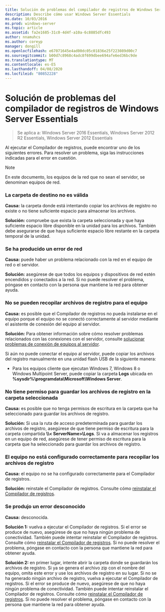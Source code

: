 ```yaml
---
title: Solución de problemas del compilador de registros de Windows Server Essentials
description: Describe cómo usar Windows Server Essentials
ms.date: 10/03/2016
ms.prod: windows-server
ms.topic: article
ms.assetid: fa2e1685-31c0-4d4f-a10a-6c8885dfc493
author: nnamuhcs
ms.author: coreyp
manager: dongill
ms.openlocfilehash: e67071645e4ad00dc05c01836e25f223089d00c7
ms.sourcegitcommit: b00d7c8968c4adc8f699dbee694afe6ed36bc9de
ms.translationtype: MT
ms.contentlocale: es-ES
ms.lasthandoff: 04/08/2020
ms.locfileid: "80852228"
---
```

# <a name="troubleshoot-windows-server-essentials-log-collector-errors"></a>Solución de problemas del compilador de registros de Windows Server Essentials

>Se aplica a: Windows Server 2016 Essentials, Windows Server 2012 R2 Essentials, Windows Server 2012 Essentials

Al ejecutar el Compilador de registros, puede encontrar uno de los siguientes errores. Para resolver un problema, siga las instrucciones indicadas para el error en cuestión.  
  
> [!NOTE]
> En este documento, los equipos de la red que no sean el servidor, se denominan equipos de red.
  
###  <a name="the-destination-folder-is-not-valid"></a><a name="BKMK_TheDestinationFolderIsNotValid"></a>La carpeta de destino no es válida  
 **Causa:** la carpeta donde está intentando copiar los archivos de registro no existe o no tiene suficiente espacio para almacenar los archivos.  
  
 **Solución:** compruebe que exista la carpeta seleccionada y que haya suficiente espacio libre disponible en la unidad para los archivos. También debe asegurarse de que haya suficiente espacio libre restante en la carpeta temporal de la unidad.  
  
###  <a name="a-network-error-has-occurred"></a><a name="BKMK_ANetworkErrorHasOccurred"></a>Se ha producido un error de red  
 **Causa:** puede haber un problema relacionado con la red en el equipo de red o el servidor.  
  
 **Solución:** asegúrese de que todos los equipos y dispositivos de red estén encendidos y conectados a la red. Si no puede resolver el problema, póngase en contacto con la persona que mantiene la red para obtener ayuda.  
  
###  <a name="cannot-collect-log-files-for-the-computer"></a><a name="BKMK_CannotCollectLogFiles"></a>No se pueden recopilar archivos de registro para el equipo  
 **Causa:** es posible que el Compilador de registros no pueda instalarse en el equipo porque el equipo no se conectó correctamente al servidor mediante el asistente de conexión del equipo al servidor.  
  
 **Solución:** Para obtener información sobre cómo resolver problemas relacionados con las conexiones con el servidor, consulte [solucionar problemas de conexión de equipos al servidor](https://go.microsoft.com/fwlink/p/?LinkID=241492).  
  
 Si aún no puede conectar el equipo al servidor, puede copiar los archivos del registro manualmente en una unidad flash USB de la siguiente manera:  
  
-   Para los equipos cliente que ejecutan Windows 7, Windows 8 o Windows Multipoint Server, puede copiar la carpeta **Logs** ubicada en **%sysdir%\programdata\Microsoft\Windows Server**.  
  
###  <a name="you-do-not-have-permission-to-save-the-log-files-to-the-selected-folder"></a><a name="BKMK_YouDoNotHavePermission"></a>No tiene permiso para guardar los archivos de registro en la carpeta seleccionada  
 **Causa:** es posible que no tenga permisos de escritura en la carpeta que ha seleccionado para guardar los archivos de registro.  
  
 **Solución:** Si usa la ruta de acceso predeterminada para guardar los archivos de registro, asegúrese de que tiene permiso de escritura para la carpeta compartida **\\\\< ServerName\>\Logs**. Si va a almacenar los registros en un equipo de red, asegúrese de tener permiso de escritura para la carpeta que ha seleccionado para guardar los archivos de registro.  
  
###  <a name="the-computer-is-not-configured-properly-to-collect-the-log-files"></a><a name="BKMK_TheComputerIsNotConfiguredProperly"></a>El equipo no está configurado correctamente para recopilar los archivos de registro  
 **Causa:** el equipo no se ha configurado correctamente para el Compilador de registros.  
  
 **Solución:** reinstale el Compilador de registros. Consulte cómo [reinstalar el Compilador de registros](Install-the-Windows-Server-Essentials-Log-Collector.md#BKMK_Reinstall).  
  
###  <a name="an-unknown-error-occurred"></a><a name="BKMK_AnUnknownErrorOccurred"></a>Se produjo un error desconocido  
 **Causa:** desconocida.  
  
 **Solución 1:** vuelva a ejecutar el Compilador de registros. Si el error se produce de nuevo, asegúrese de que no haya ningún problema de conectividad. También puede intentar reinstalar el Compilador de registros. Consulte cómo [reinstalar el Compilador de registros](Install-the-Windows-Server-Essentials-Log-Collector.md#BKMK_Reinstall). Si no puede resolver el problema, póngase en contacto con la persona que mantiene la red para obtener ayuda.  
  
 **Solución 2:** en primer lugar, intente abrir la carpeta donde se guardarán los archivos de registro. Si ya se genera el archivo zip con el nombre del equipo, omita este error y use los archivos de registro en su lugar. Si no se ha generado ningún archivo de registro, vuelva a ejecutar el Compilador de registros. Si el error se produce de nuevo, asegúrese de que no haya ningún problema de conectividad. También puede intentar reinstalar el Compilador de registros. Consulte cómo [reinstalar el Compilador de registros](Install-the-Windows-Server-Essentials-Log-Collector.md#BKMK_Reinstall). Si no puede resolver el problema, póngase en contacto con la persona que mantiene la red para obtener ayuda.